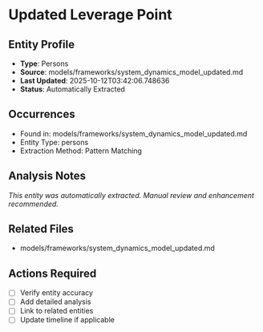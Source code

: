 # Updated Leverage Point

## Entity Profile
- **Type**: Persons
- **Source**: models/frameworks/system_dynamics_model_updated.md
- **Last Updated**: 2025-10-12T03:42:06.748636
- **Status**: Automatically Extracted

## Occurrences
- Found in: models/frameworks/system_dynamics_model_updated.md
- Entity Type: persons
- Extraction Method: Pattern Matching

## Analysis Notes
*This entity was automatically extracted. Manual review and enhancement recommended.*

## Related Files
- models/frameworks/system_dynamics_model_updated.md

## Actions Required
- [ ] Verify entity accuracy
- [ ] Add detailed analysis
- [ ] Link to related entities
- [ ] Update timeline if applicable
